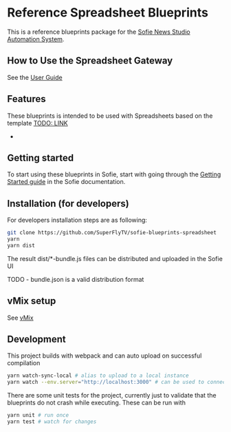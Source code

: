 # Reference Spreadsheet Blueprints

This is a reference blueprints package for the [Sofie News Studio Automation System](https://github.com/nrkno/Sofie-TV-automation/).

## How to Use the Spreadsheet Gateway

See the [User Guide](docs/Spreadsheet_User_Guide.md)

## Features

These blueprints is intended to be used with Spreadsheets based on the template [TODO: LINK](http://spreadsheetsonGoogleDrive)

* 

## Getting started

To start using these blueprints in Sofie, start with going through the [Getting Started guide](https://sofie.gitbook.io/sofie-tv-automation/documentation/getting-started) in the Sofie documentation.



## Installation (for developers)

For developers installation steps are as following:
```sh
git clone https://github.com/SuperFlyTV/sofie-blueprints-spreadsheet
yarn
yarn dist
```
The result dist/*-bundle.js files can be distributed and uploaded in the Sofie UI

TODO - bundle.json is a valid distribution format

## vMix setup

See [vMix](docs/vMix.md)

## Development

This project builds with webpack and can auto upload on successful compilation
```sh
yarn watch-sync-local # alias to upload to a local instance
yarn watch --env.server="http://localhost:3000" # can be used to connect to upload to a remote sofie instance
```

There are some unit tests for the project, currently just to validate that the blueprints do not crash while executing.
These can be run with 
```sh
yarn unit # run once
yarn test # watch for changes
```

